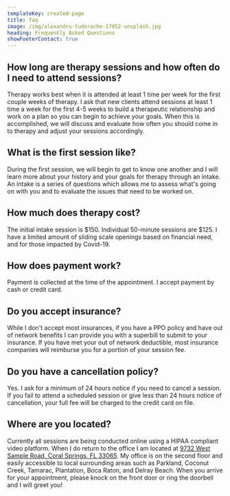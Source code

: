 ```yaml
---
templateKey: created-page
title: faq
image: /img/alexandru-tudorache-17852-unsplash.jpg
heading: Frequently Asked Questions
showFooterContact: true
---
```

## How long are therapy sessions and how often do I need to attend sessions?

Therapy works best when it is attended at least 1 time per week for the first couple weeks of therapy. I ask that new clients attend sessions at least 1 time a week for the first 4-5 weeks to build a therapeutic relationship and work on a plan so you can begin to achieve your goals. When this is accomplished, we will discuss and evaluate how often you should come in to therapy and adjust your sessions accordingly.

## What is the first session like?

During the first session, we will begin to get to know one another and I will learn more about your history and your goals for therapy through an intake. An intake is a series of questions which allows me to assess what's going on with you and to evaluate the issues that need to be worked on. 

## How much does therapy cost?

The initial intake session is $150. Individual 50-minute sessions are $125. I have a limited amount of sliding scale openings based on financial need, and for those impacted by Covid-19.

## How does payment work?

Payment is collected at the time of the appointment. I accept payment by cash or credit card. 

## Do you accept insurance?

While I don't accept most insurances, if you have a PPO policy and have out of network benefits I can provide you with a superbill to submit to your insurance. If you have met your out of network deductible, most insurance companies will reimburse you for a portion of your session fee.

## Do you have a cancellation policy?

Yes. I ask for a minimum of 24 hours notice if you need to cancel a session. If you fail to attend a scheduled session or give less than 24 hours notice of cancellation, your full fee will be charged to the credit card on file. 

## Where are you located?

Currently all sessions are being conducted online using a HIPAA compliant video platform. When I do return to the office I am located at [9732 West Sample Road, Coral Springs, FL 33065](https://goo.gl/maps/xz1PZA494Tz). My office is on the second floor and easily accessible to local surrounding areas such as Parkland, Coconut Creek, Tamarac, Plantation, Boca Raton, and Delray Beach. When you arrive for your appointment, please knock on the front door or ring the doorbell and I will greet you!
